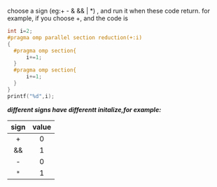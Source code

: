 choose a sign (eg:+ - & && | *) ,  and run it when these code return.
for example, if you choose +, and the code is

```c++
int i=2;
#pragma omp parallel section reduction(+:i)
{
  #pragma omp section{
      i+=1;
  }
  #pragma omp section{
      i+=1;
  }
}
printf("%d",i);
```

***different signs have differentt initalize,for example:***

|sign|value|
|:--:|:--:|
|+|0|
|&&|1|
|-|0|
|`*`|1|
